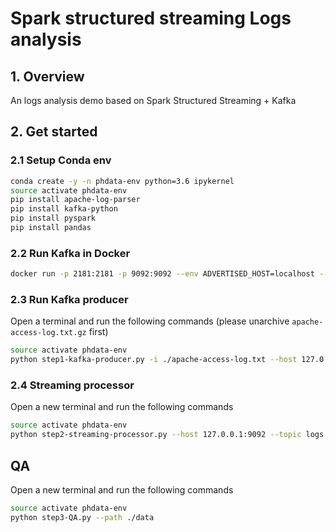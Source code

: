 # Spark structured streaming Logs analysis

## 1. Overview
An logs analysis demo based on Spark Structured Streaming + Kafka


## 2. Get started

### 2.1 Setup Conda env

```bash
conda create -y -n phdata-env python=3.6 ipykernel
source activate phdata-env
pip install apache-log-parser
pip install kafka-python
pip install pyspark
pip install pandas

```


### 2.2 Run Kafka in Docker

```bash
docker run -p 2181:2181 -p 9092:9092 --env ADVERTISED_HOST=localhost --env ADVERTISED_PORT=9092 spotify/kafka
```


### 2.3 Run Kafka producer

Open a terminal and run the following commands (please unarchive `apache-access-log.txt.gz` first)

```bash
source activate phdata-env
python step1-kafka-producer.py -i ./apache-access-log.txt --host 127.0.0.1:9092 --topic logs
```


### 2.4 Streaming processor

Open a new terminal and run the following commands

```bash
source activate phdata-env
python step2-streaming-processor.py --host 127.0.0.1:9092 --topic logs
```

## QA

Open a new terminal and run the following commands

```bash
source activate phdata-env
python step3-QA.py --path ./data
```